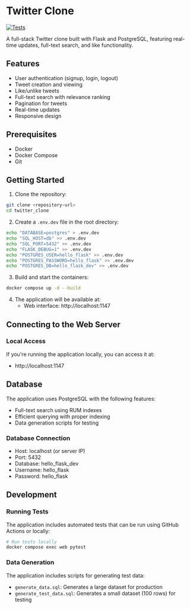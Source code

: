 # Twitter Clone

[![Tests](https://github.com/LukeF2/twitter_clone/actions/workflows/test.yml/badge.svg)](https://github.com/LukeF2/twitter_clone/actions/workflows/test.yml)

A full-stack Twitter clone built with Flask and PostgreSQL, featuring real-time updates, full-text search, and like functionality.

## Features

- User authentication (signup, login, logout)
- Tweet creation and viewing
- Like/unlike tweets
- Full-text search with relevance ranking
- Pagination for tweets
- Real-time updates
- Responsive design

## Prerequisites

- Docker
- Docker Compose
- Git

## Getting Started

1. Clone the repository:
```bash
git clone <repository-url>
cd twitter_clone
```

2. Create a `.env.dev` file in the root directory:
```bash
echo "DATABASE=postgres" > .env.dev
echo "SQL_HOST=db" >> .env.dev
echo "SQL_PORT=5432" >> .env.dev
echo "FLASK_DEBUG=1" >> .env.dev
echo "POSTGRES_USER=hello_flask" >> .env.dev
echo "POSTGRES_PASSWORD=hello_flask" >> .env.dev
echo "POSTGRES_DB=hello_flask_dev" >> .env.dev
```

3. Build and start the containers:
```bash
docker compose up -d --build
```

4. The application will be available at:
   - Web interface: http://localhost:1147

## Connecting to the Web Server

### Local Access
If you're running the application locally, you can access it at:
- http://localhost:1147

## Database

The application uses PostgreSQL with the following features:
- Full-text search using RUM indexes
- Efficient querying with proper indexing
- Data generation scripts for testing

### Database Connection
- Host: localhost (or server IP)
- Port: 5432
- Database: hello_flask_dev
- Username: hello_flask
- Password: hello_flask

## Development

### Running Tests
The application includes automated tests that can be run using GitHub Actions or locally:

```bash
# Run tests locally
docker compose exec web pytest
```

### Data Generation
The application includes scripts for generating test data:
- `generate_data.sql`: Generates a large dataset for production
- `generate_test_data.sql`: Generates a small dataset (100 rows) for testing

